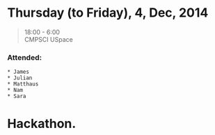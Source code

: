 # Thursday (to Friday), 4, Dec, 2014  
> 18:00 - 6:00  
> CMPSCI USpace  

### Attended:  
	* James  
	* Julian  
	* Matthaus  
	* Nam  
	* Sara  
	
# Hackathon.  
